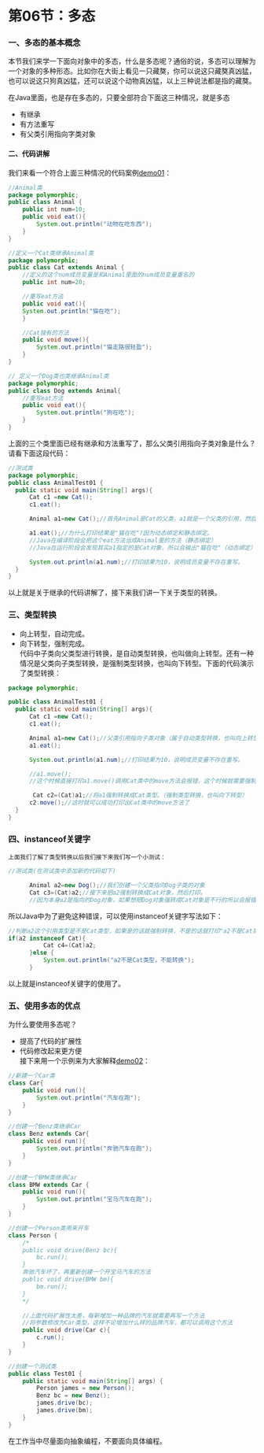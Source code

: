 # 第06节：多态

### 一、多态的基本概念

本节我们来学一下面向对象中的多态，什么是多态呢？通俗的说，多态可以理解为一个对象的多种形态。比如你在大街上看见一只藏獒，你可以说这只藏獒真凶猛，也可以说这只狗真凶猛，还可以说这个动物真凶猛，以上三种说法都是指的藏獒。  

在Java里面，也是存在多态的，只要全部符合下面这三种情况，就是多态  
* 有继承
* 有方法重写
* 有父类引用指向字类对象

#### 二、代码讲解

我们来看一个符合上面三种情况的代码案例[demo01](https://github.com/xiaozhoulee/java-examples/tree/master/03-%E9%9D%A2%E5%90%91%E5%AF%B9%E8%B1%A1/06%E8%8A%82%EF%BC%9A%E5%A4%9A%E6%80%81/demo01/polymorphic)：
``` java
//Animal类
package polymorphic;
public class Animal {
    public int num=10;
    public void eat(){
        System.out.println("动物在吃东西");
    }
}
```
``` java
//定义一个Cat类继承Animal类
package polymorphic;
public class Cat extends Animal {
    //定义的这个num成员变量是和Animal里面的num成员变量重名的
    public int num=20;

    //重写eat方法
    public void eat(){
    System.out.println("猫在吃");
    }

    //Cat独有的方法
    public void move(){
        System.out.println("猫走路很轻盈");
    }
}
```
``` java
// 定义一个Dog类也类继承Animal类
package polymorphic;
public class Dog extends Animal{
    //重写eat方法
    public void eat(){
        System.out.println("狗在吃");
    }
}
```
 上面的三个类里面已经有继承和方法重写了，那么父类引用指向子类对象是什么？请看下面这段代码：  

``` java
//测试类 
package polymorphic;
public class AnimalTest01 {
  public static void main(String[] args){
      Cat c1 =new Cat();
      c1.eat();

      Animal a1=new Cat();//首先Animal是Cat的父类，a1就是一个父类的引用，然后指向了Cat子类对象，这个就叫父类引用指向子类对象。

      a1.eat();//为什么打印结果是"猫在吃"?因为动态绑定和静态绑定。
      //Java在编译阶段会把这个eat方法当成Animal里的方法（静态绑定）
      //Java在运行阶段会发现其实a1指定的是Cat对象，所以会输出"猫在吃"（动态绑定）

      System.out.println(a1.num);//打印结果为10，说明成员变量不存在重写。
  }
}
```
 以上就是关于继承的代码讲解了，接下来我们讲一下关于类型的转换。  

### 三、类型转换

* 向上转型，自动完成。  
* 向下转型，强制完成。  
代码中子类向父类型进行转换，是自动类型转换，也叫做向上转型。还有一种情况是父类向子类型转换，是强制类型转换，也叫向下转型。下面的代码演示了类型转换：  
``` java
package polymorphic;

public class AnimalTest01 {
  public static void main(String[] args){
      Cat c1 =new Cat();
      c1.eat();

      Animal a1=new Cat();//父类引用指向子类对象（属于自动类型转换，也叫向上转型）。
      a1.eat();

      System.out.println(a1.num);//打印结果为10，说明成员变量不存在重写。

      //a1.move();
      //这个时候直接打印a1.move()调用Cat类中的move方法会报错，这个时候就需要强制类型转换

       Cat c2=(Cat)a1;//将a1强制转换成Cat类型。（强制类型转换，也叫向下转型）
      c2.move();//这时就可以成功打印出Cat类中的move方法了
  }
}
```

### 四、instanceof关键字

    上面我们了解了类型转换以后我们接下来我们写一个小测试：
   
``` java
//测试类(在测试类中添加新的代码如下)

      Animal a2=new Dog();//我们创建一个父类指向Dog子类的对象
      Cat c3=(Cat)a2;//接下来把a2强制转换成Cat对象，然后打印。
      //因为本身a2是指向的Dog对象，如果想把Dog对象强转成Cat对象是不行的所以会报错 error ClassCastException（转型错误）
```
所以Java中为了避免这种错误，可以使用instanceof关键字写法如下：
``` java
//判断a2这个引用类型是不是Cat类型，如果是的话就强制转换，不是的话就打印"a2不是Cat类型，不能转换"
if(a2 instanceof Cat){
          Cat c4=(Cat)a2;
      }else {
          System.out.println("a2不是Cat类型，不能转换");
      }

```
以上就是instanceof关键字的使用了。

### 五、使用多态的优点
为什么要使用多态呢？
 * 提高了代码的扩展性
 * 代码修改起来更方便  
接下来用一个示例来为大家解释[demo02](https://github.com/xiaozhoulee/java-examples/tree/master/03-%E9%9D%A2%E5%90%91%E5%AF%B9%E8%B1%A1/06%E8%8A%82%EF%BC%9A%E5%A4%9A%E6%80%81/demo02/cars)：
``` java
//新建一个Car类 
class Car{
    public void run(){
        System.out.println("汽车在跑");
    }
}
```
``` java
//创建一个Benz类继承Car
class Benz extends Car{
    public void run(){
        System.out.println("奔驰汽车在跑");
    }
}
```
``` java
//创建一个BMW类继承Car
class BMW extends Car {
    public void run(){
        System.out.println("宝马汽车在跑");
    }
}
```
``` java
//创建一个Person类用来开车
class Person {
    /*
    public void drive(Benz bc){
        bc.run();
    }
    奔驰汽车坏了，再重新创建一个开宝马汽车的方法
    public void drive(BMW bm){
        bm.run();
    }
    */

    //上面代码扩展性太差，每新增加一种品牌的汽车就需要再写一个方法
    //将参数修改为Car类型，这样不论增加什么样的品牌汽车，都可以调用这个方法
    public void drive(Car c){
        c.run();
    }
}
```
``` java
//创建一个测试类
public class Test01 {
    public static void main(String[] args) {
        Person james = new Person();
        Benz bc = new Benz();
        james.drive(bc);
        james.drive(bm);
    }
}
```
在工作当中尽量面向抽象编程，不要面向具体编程。
